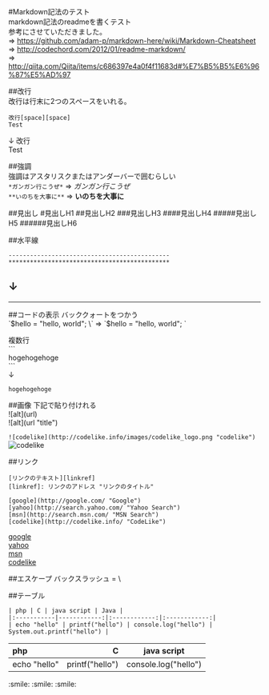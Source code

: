 #Markdown記法のテスト  
markdown記法のreadmeを書くテスト  
参考にさせていただきました。  
=> https://github.com/adam-p/markdown-here/wiki/Markdown-Cheatsheet
=> http://codechord.com/2012/01/readme-markdown/  
=> http://qiita.com/Qiita/items/c686397e4a0f4f11683d#%E7%B5%B5%E6%96%87%E5%AD%97
  
##改行  
改行は行末に2つのスペースをいれる。  
```
改行[space][space]
Test
```  
↓
改行  
Test


##強調  
強調はアスタリスクまたはアンダーバーで囲むらしい  
`*ガンガン行こうぜ*` => *ガンガン行こうぜ*  
`**いのちを大事に**` => **いのちを大事に**  

##見出し
\#見出しH1
\#\#見出しH2
\#\#\#見出しH3
\#\#\#\#見出しH4
\#\#\#\#\#見出しH5
\#\#\#\#\#\#見出しH6

##水平線
```
---------------------------------------------  
*********************************************  
```

↓
---------------------------------------------  
*********************************************  

##コードの表示
バッククォートをつかう  
\`$hello = "hello, world"; \` => `$hello = "hello, world"; `  

複数行  
\`\`\`  
hogehogehoge  
\`\`\`  
↓
```
hogehogehoge
```

##画像
下記で貼り付けれる  
\!\[alt\]\(url\)  
\!\[alt\]\(url "title"\)  
  
`![codelike](http://codelike.info/images/codelike_logo.png "codelike")`  
![codelike](http://codelike.info/images/codelike_logo.png "codelike")  

##リンク
```
[リンクのテキスト][linkref]  
[linkref]: リンクのアドレス "リンクのタイトル"
```
  
```
[google](http://google.com/ "Google")  
[yahoo](http://search.yahoo.com/ "Yahoo Search")  
[msn](http://search.msn.com/ "MSN Search")  
[codelike](http://codelike.info/ "CodeLike")  
```
  
[google](http://google.com/ "Google")  
[yahoo](http://search.yahoo.com/ "Yahoo Search")  
[msn](http://search.msn.com/ "MSN Search")  
[codelike](http://codelike.info/ "CodeLike")    
  
##エスケープ
バックスラッシュ = \

##テーブル
```
| php | C | java script | Java |
|:-----------|------------:|:------------:|:------------:|
| echo "hello" | printf("hello") | console.log("hello") | System.out.printf("hello") |
```
   
| php | C | java script |
|:-----------|------------:|:------------:|
| echo "hello" | printf("hello") | console.log("hello") | System.out.printf("hello") |

\:smile:
\:smile:
\:smile:
